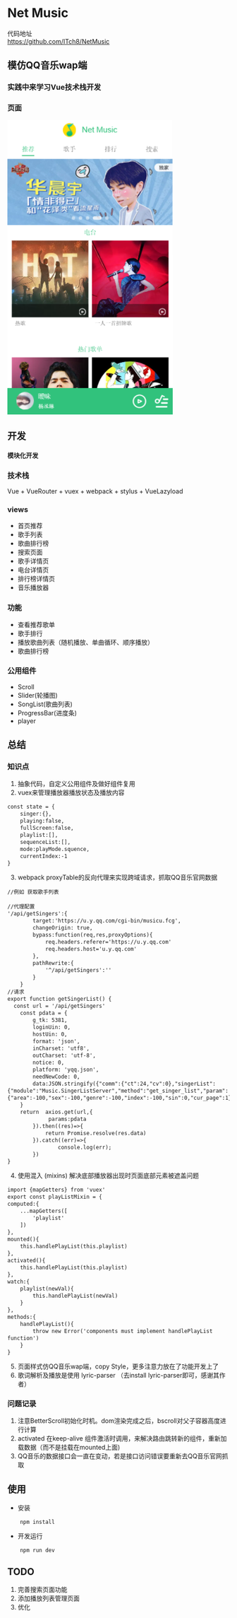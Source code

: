
# Net Music  
代码地址  
https://github.com/ITch8/NetMusic

## 模仿QQ音乐wap端 
### 实践中来学习Vue技术栈开发

### 页面

<img src="https://github.com/ITch8/cnodeApp/blob/master/net_img/推荐.png" width="375" alt="推荐页面"/>

## 开发
#### 模块化开发

### 技术栈

Vue + VueRouter + vuex + webpack + stylus + VueLazyload

### views
- 首页推荐
- 歌手列表
- 歌曲排行榜
- 搜索页面
- 歌手详情页
- 电台详情页
- 排行榜详情页
- 音乐播放器

### 功能
- 查看推荐歌单
- 歌手排行
- 播放歌曲列表（随机播放、单曲循环、顺序播放）
- 歌曲排行榜

### 公用组件
- Scroll
- Slider(轮播图)
- SongList(歌曲列表)
- ProgressBar(进度条)
- player

## 总结
### 知识点
	

 1. 抽象代码，自定义公用组件及做好组件复用  
 2.  vuex来管理播放器播放状态及播放内容  
```
const state = {
	singer:{},
	playing:false,
	fullScreen:false,
	playlist:[],
	sequenceList:[],
	mode:playMode.squence,
	currentIndex:-1
}
```
3. webpack proxyTable的反向代理来实现跨域请求，抓取QQ音乐官网数据  
```
//例如 获取歌手列表

//代理配置
'/api/getSingers':{
		target:'https://u.y.qq.com/cgi-bin/musicu.fcg',
		changeOrigin: true,
		bypass:function(req,res,proxyOptions){
			req.headers.referer='https://u.y.qq.com'
			req.headers.host='u.y.qq.com'
		},
		pathRewrite:{
			'^/api/getSingers':''
		}
	}
//请求
export function getSingerList() {
  const url = '/api/getSingers'
	const pdata = {
		g_tk: 5381,
		loginUin: 0,
		hostUin: 0,
		format: 'json',
		inCharset: 'utf8',
		outCharset: 'utf-8',
		notice: 0,
		platform: 'yqq.json',
		needNewCode: 0,
		data:JSON.stringify({"comm":{"ct":24,"cv":0},"singerList":{"module":"Music.SingerListServer","method":"get_singer_list","param":{"area":-100,"sex":-100,"genre":-100,"index":-100,"sin":0,"cur_page":1}}})
	}
	return	axios.get(url,{
			 params:pdata
		}).then((res)=>{
			return Promise.resolve(res.data)
		}).catch((err)=>{
				console.log(err);
		})
}

```
4. 使用混入 (mixins) 解决底部播放器出现时页面底部元素被遮盖问题  	
```
import {mapGetters} from 'vuex'
export const playListMixin = {
computed:{
	...mapGetters([
		'playlist'
	])
},
mounted(){
	this.handlePlayList(this.playlist)
},
activated(){
	this.handlePlayList(this.playlist)
},
watch:{
	playlist(newVal){
		this.handlePlayList(newVal)
	}
},
methods:{
	handlePlayList(){
		throw new Error('components must implement handlePlayList function')
	}
}
```
5. 页面样式仿QQ音乐wap端，copy Style，更多注意力放在了功能开发上了  
6. 歌词解析及播放是使用 lyric-parser  （去install lyric-parser即可，感谢其作者）


### 问题记录
1. 注意BetterScroll初始化时机。dom渲染完成之后，bscroll对父子容器高度进行计算  
2. activated 在keep-alive 组件激活时调用，来解决路由跳转新的组件，重新加载数据（而不是挂载在mounted上面)  
3. QQ音乐的数据接口会一直在变动，若是接口访问错误要重新去QQ音乐官网抓取

## 使用
* 安装  
```
	npm install  
```
* 开发运行  
```
	npm run dev  
```

## TODO

   1. 完善搜索页面功能    
   2. 添加播放列表管理页面  
   3. 优化

